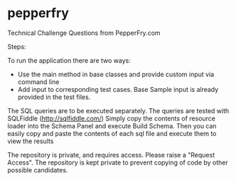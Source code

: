 # pepperfry
Technical Challenge Questions from PepperFry.com

Steps:

To run the application there are two ways:
* Use the main method in base classes and provide custom input via command line
* Add input to corresponding test cases. Base Sample input is already provided in the test files.

The SQL queries are to be executed separately. The queries are tested with SQLFiddle (http://sqlfiddle.com/)
Simply copy the contents of resource loader into the Schema Panel and execute Build Schema.
Then you can easily copy and paste the contents of each sql file and execute them to view the results

The repository is private, and requires access. Please raise a "Request Access". The repository is kept private to prevent copying of code by other possible candidates.

